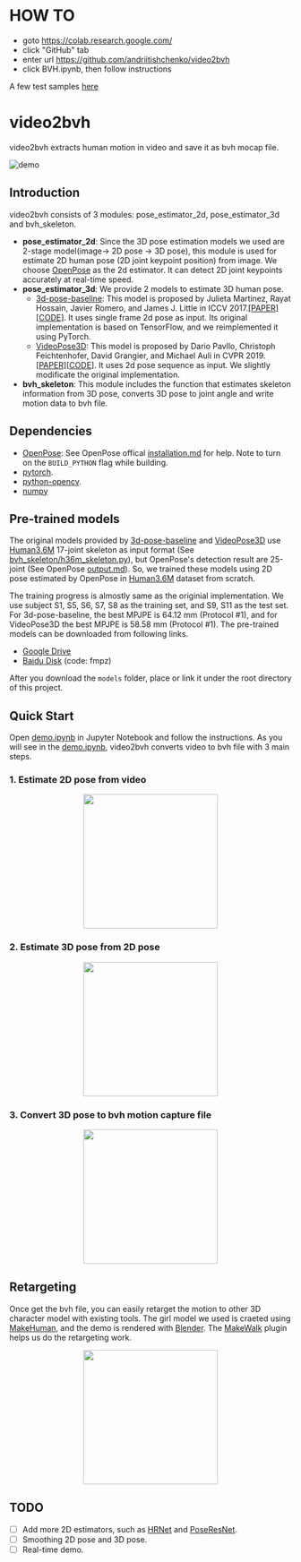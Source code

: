 # HOW TO

* goto https://colab.research.google.com/
* click "GitHub" tab
* enter url https://github.com/andriitishchenko/video2bvh
* click BVH.ipynb, then follow instructions

A few test samples [here](https://drive.google.com/drive/folders/1DSZfjLLg8XohkYJjAxNTIp-1fZ7XCx8y?usp=sharing)

# video2bvh

video2bvh extracts human motion in video and save it as bvh mocap file.

![demo](https://github.com/KevinLTT/video2bvh/raw/master/miscs/demo/demo.gif)

## Introduction

video2bvh consists of 3 modules: pose_estimator_2d, pose_estimator_3d and bvh_skeleton.
- **pose_estimator_2d**: Since the 3D pose estimation models we used are 2-stage model(image-> 2D pose -> 3D pose), this module is used for estimate 2D human pose (2D joint keypoint position) from image. We choose [OpenPose](https://github.com/CMU-Perceptual-Computing-Lab/openpose) as the 2d estimator. It can detect 2D joint keypoints accurately at real-time speed.
- **pose_estimator_3d**: We provide 2 models to estimate 3D human pose. 
    - [3d-pose-baseline](https://github.com/una-dinosauria/3d-pose-baseline): This model is proposed by Julieta Martinez, Rayat Hossain, Javier Romero, and James J. Little in ICCV 2017.[[PAPER]](https://arxiv.org/pdf/1705.03098.pdf)[[CODE]](https://github.com/una-dinosauria/3d-pose-baseline). It uses single frame 2d pose as input. Its original implementation is based on TensorFlow, and we reimplemented it using PyTorch.
    - [VideoPose3D](https://github.com/facebookresearch/VideoPose3D): This model is proposed by Dario Pavllo, Christoph Feichtenhofer, David Grangier, and Michael Auli in CVPR 2019.[[PAPER]](https://arxiv.org/abs/1811.11742)[[CODE]](https://github.com/facebookresearch/VideoPose3D). It uses 2d pose sequence as input. We slightly modificate the original implementation.
- **bvh_skeleton**: This module includes the function that estimates skeleton information from 3D pose, converts 3D pose to joint angle and write motion data to bvh file.


## Dependencies
- [OpenPose](https://github.com/CMU-Perceptual-Computing-Lab/openpose): See OpenPose offical [installation.md](https://github.com/CMU-Perceptual-Computing-Lab/openpose/blob/master/doc/installation.md#python-api) for help. Note to turn on the `BUILD_PYTHON` flag while building.
- [pytorch](https://github.com/pytorch/pytorch).
- [python-opencv](https://opencv.org/).
- [numpy](https://numpy.org/)


## Pre-trained models
The original models provided by [3d-pose-baseline](https://github.com/una-dinosauria/3d-pose-baseline) and [VideoPose3D](https://github.com/facebookresearch/VideoPose3D) use [Human3.6M](http://vision.imar.ro/human3.6m/description.php) 17-joint skeleton as input format (See [bvh_skeleton/h36m_skeleton.py](https://github.com/KevinLTT/video2bvh/raw/master/bvh_skeleton/h36m_skeleton.py)), but OpenPose's detection result are 25-joint (See OpenPose [output.md](https://github.com/CMU-Perceptual-Computing-Lab/openpose/blob/master/doc/output.md#pose-output-format-body_25)). So, we trained these models using 2D pose estimated by OpenPose in [Human3.6M](http://vision.imar.ro/human3.6m/description.php) dataset from scratch.

The training progress is almostly same as the originial implementation. We use subject S1, S5, S6, S7, S8 as the training set, and S9, S11 as the test set. For 3d-pose-baseline, the best MPJPE is 64.12 mm (Protocol #1), and for VideoPose3D the best MPJPE is 58.58 mm (Protocol #1). The pre-trained models can be downloaded from following links.

* [Google Drive](https://drive.google.com/drive/folders/1M2s32xQkrDhDLz-VqzvocMuoaSGR1MfX?usp=sharin)
* [Baidu Disk](https://pan.baidu.com/s/1-SRaS5FwC30-Pf_gL8bbXQ) (code: fmpz)

After you download the `models` folder, place or link it under the root directory of this project.


## Quick Start
Open [demo.ipynb](https://github.com/KevinLTT/video2bvh/raw/master/demo.ipynb) in Jupyter Notebook and follow the instructions. As you will see in the [demo.ipynb](https://github.com/KevinLTT/video2bvh/raw/master/demo.ipynb), video2bvh converts video to bvh file with 3 main steps.

### 1. Estimate 2D pose from video
<p align="center">
<img src="https://github.com/KevinLTT/video2bvh/raw/master/miscs/demo/cxk_2d_pose.gif" width="240">
</p>

### 2. Estimate 3D pose from 2D pose
<p align="center">
<img src="https://github.com/KevinLTT/video2bvh/raw/master/miscs/demo/cxk_3d_pose.gif" width="240">
</p>

### 3. Convert 3D pose to bvh motion capture file
<p align="center">
<img src="https://github.com/KevinLTT/video2bvh/raw/master/miscs/demo/cxk_bvh.gif" width="240">
</p>


## Retargeting
Once get the bvh file, you can easily retarget the motion to other 3D character model with existing tools. The girl model we used is craeted using [MakeHuman](http://www.makehumancommunity.org/), and the demo is rendered with [Blender](https://www.blender.org/). The [MakeWalk](http://www.makehumancommunity.org/wiki/Documentation:MakeWalk) plugin helps us do the retargeting work.

<p align="center">
<img src="https://github.com/KevinLTT/video2bvh/raw/master/miscs/demo/cxk_retargeting.gif" width="240">
</p>

## TODO
- [ ] Add more 2D estimators, such as [HRNet](https://github.com/leoxiaobin/deep-high-resolution-net.pytorch) and [PoseResNet](https://github.com/microsoft/human-pose-estimation.pytorch).
- [ ] Smoothing 2D pose and 3D pose.
- [ ] Real-time demo.
